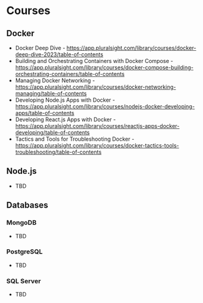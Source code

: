 # Courses

## Docker
* Docker Deep Dive - https://app.pluralsight.com/library/courses/docker-deep-dive-2023/table-of-contents
* Building and Orchestrating Containers with Docker Compose - https://app.pluralsight.com/library/courses/docker-compose-building-orchestrating-containers/table-of-contents
* Managing Docker Networking - https://app.pluralsight.com/library/courses/docker-networking-managing/table-of-contents
* Developing Node.js Apps with Docker - https://app.pluralsight.com/library/courses/nodejs-docker-developing-apps/table-of-contents
* Developing React.js Apps with Docker - https://app.pluralsight.com/library/courses/reactjs-apps-docker-developing/table-of-contents
* Tactics and Tools for Troubleshooting Docker - https://app.pluralsight.com/library/courses/docker-tactics-tools-troubleshooting/table-of-contents

## Node.js
- TBD

## Databases

### MongoDB
- TBD
### PostgreSQL
- TBD
### SQL Server
- TBD
